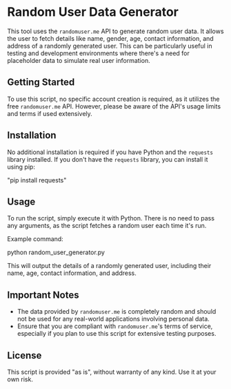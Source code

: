 # Random User Data Generator

This tool uses the `randomuser.me` API to generate random user data. It allows the user to fetch details like name, gender, age, contact information, and address of a randomly generated user. This can be particularly useful in testing and development environments where there's a need for placeholder data to simulate real user information.

## Getting Started

To use this script, no specific account creation is required, as it utilizes the free `randomuser.me` API. However, please be aware of the API's usage limits and terms if used extensively.

## Installation

No additional installation is required if you have Python and the `requests` library installed. If you don't have the `requests` library, you can install it using pip:

"pip install requests"

## Usage

To run the script, simply execute it with Python. There is no need to pass any arguments, as the script fetches a random user each time it's run.

Example command:

python random_user_generator.py


This will output the details of a randomly generated user, including their name, age, contact information, and address.

## Important Notes

- The data provided by `randomuser.me` is completely random and should not be used for any real-world applications involving personal data.
- Ensure that you are compliant with `randomuser.me`'s terms of service, especially if you plan to use this script for extensive testing purposes.

## License

This script is provided "as is", without warranty of any kind. Use it at your own risk.
